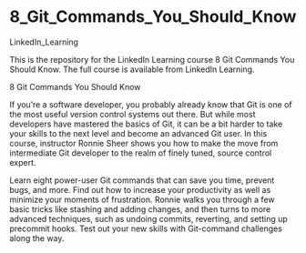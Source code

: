 # 8_Git_Commands_You_Should_Know
LinkedIn_Learning


This is the repository for the LinkedIn Learning course 8 Git Commands You Should Know. The full course is available from LinkedIn Learning.

8 Git Commands You Should Know

If you’re a software developer, you probably already know that Git is one of the most useful version control systems out there. But while most developers have mastered the basics of Git, it can be a bit harder to take your skills to the next level and become an advanced Git user. In this course, instructor Ronnie Sheer shows you how to make the move from intermediate Git developer to the realm of finely tuned, source control expert.

Learn eight power-user Git commands that can save you time, prevent bugs, and more. Find out how to increase your productivity as well as minimize your moments of frustration. Ronnie walks you through a few basic tricks like stashing and adding changes, and then turns to more advanced techniques, such as undoing commits, reverting, and setting up precommit hooks. Test out your new skills with Git-command challenges along the way.
